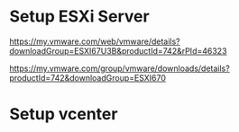 # Setup ESXi Server

https://my.vmware.com/web/vmware/details?downloadGroup=ESXI67U3B&productId=742&rPId=46323

https://my.vmware.com/group/vmware/downloads/details?productId=742&downloadGroup=ESXI670

# Setup vcenter


